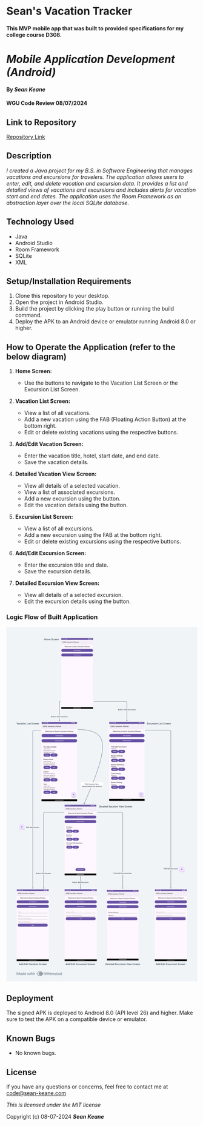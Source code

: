 # Sean's Vacation Tracker

#### This MVP mobile app that was built to provided specifications for my college course D308.

# _Mobile Application Development (Android)_

#### By _**Sean Keane**_

#### WGU Code Review 08/07/2024

## Link to Repository
[Repository Link](https://gitlab.com/wgu-gitlab-environment/student-repos/SeanKeaneWGU/d308-mobile-application-development-android/-/tree/Working_Branch2?ref_type=heads)

## Description

_I created a Java project for my B.S. in Software Engineering that manages vacations and excursions for travelers. The application allows users to enter, edit, and delete vacation and excursion data. It provides a list and detailed views of vacations and excursions and includes alerts for vacation start and end dates. The application uses the Room Framework as an abstraction layer over the local SQLite database._

## Technology Used

* Java
* Android Studio
* Room Framework
* SQLite
* XML

## Setup/Installation Requirements

1) Clone this repository to your desktop.
2) Open the project in Android Studio.
3) Build the project by clicking the play button or running the build command.
4) Deploy the APK to an Android device or emulator running Android 8.0 or higher.

## How to Operate the Application (refer to the below diagram)

1. **Home Screen:**
    - Use the buttons to navigate to the Vacation List Screen or the Excursion List Screen.

2. **Vacation List Screen:**
    - View a list of all vacations.
    - Add a new vacation using the FAB (Floating Action Button) at the bottom right.
    - Edit or delete existing vacations using the respective buttons.

3. **Add/Edit Vacation Screen:**
    - Enter the vacation title, hotel, start date, and end date.
    - Save the vacation details.

4. **Detailed Vacation View Screen:**
    - View all details of a selected vacation.
    - View a list of associated excursions.
    - Add a new excursion using the button.
    - Edit the vacation details using the button.

5. **Excursion List Screen:**
    - View a list of all excursions.
    - Add a new excursion using the FAB at the bottom right.
    - Edit or delete existing excursions using the respective buttons.

6. **Add/Edit Excursion Screen:**
    - Enter the excursion title and date.
    - Save the excursion details.

7. **Detailed Excursion View Screen:**
    - View all details of a selected excursion.
    - Edit the excursion details using the button.

### Logic Flow of Built Application

![LogicFlow](app/MobileAppStoryBoard.png)

## Deployment

The signed APK is deployed to Android 8.0 (API level 26) and higher. Make sure to test the APK on a compatible device or emulator.

## Known Bugs

* No known bugs.

## License

If you have any questions or concerns, feel free to contact me at code@sean-keane.com

*This is licensed under the MIT license*

Copyright (c) 08-07-2024 **_Sean Keane_**